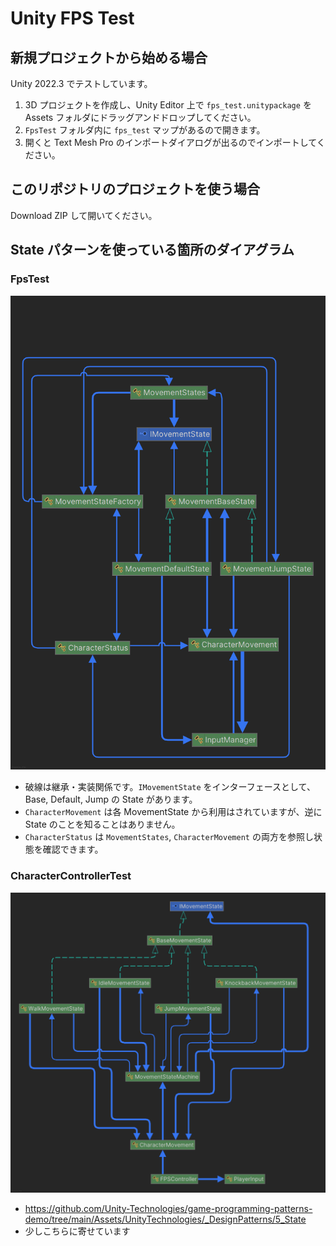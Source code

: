 # Unity FPS Test

## 新規プロジェクトから始める場合

Unity 2022.3 でテストしています。

1. 3D プロジェクトを作成し、Unity Editor 上で `fps_test.unitypackage` を Assets フォルダにドラッグアンドドロップしてください。
2. `FpsTest` フォルダ内に `fps_test` マップがあるので開きます。
3. 開くと Text Mesh Pro のインポートダイアログが出るのでインポートしてください。

## このリポジトリのプロジェクトを使う場合

Download ZIP して開いてください。

## State パターンを使っている箇所のダイアグラム

### FpsTest
![](/docs/StatesDiagram.png)

- 破線は継承・実装関係です。`IMovementState` をインターフェースとして、Base, Default, Jump の State があります。
- `CharacterMovement` は各 MovementState から利用はされていますが、逆に State のことを知ることはありません。
- `CharacterStatus` は `MovementStates`, `CharacterMovement` の両方を参照し状態を確認できます。

### CharacterControllerTest

![](/docs/StateDiagram_CharacterControllerTest.png)

- https://github.com/Unity-Technologies/game-programming-patterns-demo/tree/main/Assets/UnityTechnologies/_DesignPatterns/5_State
- 少しこちらに寄せています

